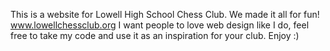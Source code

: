 This is a website for Lowell High School Chess Club. We made it all for fun!
www.lowellchessclub.org
I want people to love web design like I do, feel free to take my code and use it as an inspiration for your club. Enjoy :)
